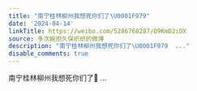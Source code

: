 ```yaml
---
title: "南宁桂林柳州我想死你们了\U0001F979"
date: '2024-04-14'
linkTitle: https://weibo.com/5286768287/O9KmD2iDX
source: 多次婉拒久保织织的微博
description: "南宁桂林柳州我想死你们了\U0001F979  ..."
disable_comments: true
---
```

南宁桂林柳州我想死你们了🥹  ...